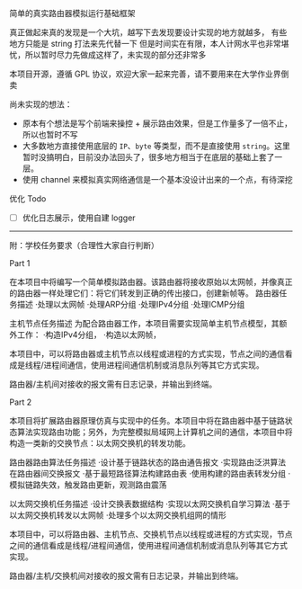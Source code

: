 
简单的真实路由器模拟运行基础框架

真正做起来真的发现是一个大坑，越写下去发现要设计实现的地方就越多，
有些地方只能是 string 打法来先代替一下
但是时间实在有限，本人计网水平也非常堪忧，所以暂时尽力先做成这样了，未实现的部分还非常多

本项目开源，遵循 GPL 协议，欢迎大家一起来完善，请不要用来在大学作业界倒卖

尚未实现的想法：
- 原本有个想法是写个前端来操控 + 展示路由效果，但是工作量多了一倍不止，所以也暂时不写
- 大多数地方直接使用底层的 `IP`、`byte` 等类型，而不是直接使用 `string`。这里暂时没搞明白，目前没办法回头了，很多地方相当于在底层的基础上套了一层。
- 使用 channel 来模拟真实网络通信是一个基本没设计出来的一个点，有待深挖

优化 Todo
- [ ] 优化日志展示，使用自建 logger

***

附：学校任务要求（合理性大家自行判断）

Part 1

在本项目中将编写一个简单模拟路由器。该路由器将接收原始以太网帧，并像真正的路由器一样处理它们：将它们转发到正确的传出接口，创建新帧等。
路由器任务描述
·处理以太网帧
·处理ARP分组
·处理IPv4分组
·处理ICMP分组

主机节点任务描述
为配合路由器工作，本项目需要实现简单主机节点模型，其额外工作：
·构造IPv4分组，
·构造以太网帧，

本项目中，可以将路由器或主机节点以线程或进程的方式实现，节点之间的通信看成是线程/进程间通信，使用进程间通信机制或消息队列等其它方式实现。

路由器/主机间对接收的报文需有日志记录，并输出到终端。

Part 2

本项目将扩展路由器原理仿真与实现中的任务。本项目中将在路由器中基于链路状态算法实现路由功能；另外，为完整模拟局域网上计算机之间的通信，本项目中将构造一类新的交换节点：以太网交换机的转发功能。

路由器路由算法任务描述
·设计基于链路状态的路由通告报文
·实现路由泛洪算法在路由器间交换报文
·基于最短路径算法构建路由表
·使用构建的路由表转发分组
·模拟链路失效，触发路由更新，观测路由震荡

以太网交换机任务描述
·设计交换表数据结构
·实现以太网交换机自学习算法
·基于以太网交换机转发以太网帧
·处理多个以太网交换机组网的情形

本项目中，可以将路由器、主机节点、交换机节点以线程或进程的方式实现，节点之间的通信看成是线程/进程间通信，使用进程间通信机制或消息队列等其它方式实现。

路由器/主机/交换机间对接收的报文需有日志记录，并输出到终端。
